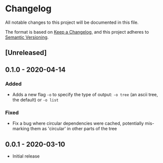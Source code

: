 # Changelog

All notable changes to this project will be documented in this file.

The format is based on [Keep a Changelog](https://keepachangelog.com/en/1.0.0/),
and this project adheres to [Semantic Versioning](https://semver.org/spec/v2.0.0.html).

## [Unreleased]

## 0.1.0 - 2020-04-14

### Added

- Adds a new flag `-o` to specify the type of output: `-o tree` (an ascii tree, the default) or `-o list`

### Fixed

- Fix a bug where circular dependencies were cached, potentially mis-marking them as 'circular' in other parts of the tree

## 0.0.1 - 2020-03-10

- Initial release
